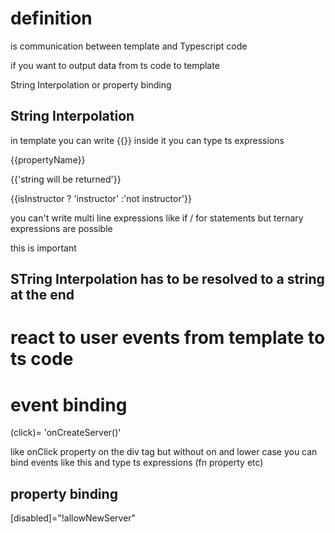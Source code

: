 # definition

is communication between template and Typescript code

if you want to output data from ts code to template

String Interpolation or property binding

## String Interpolation

in template you can write {{}} inside it you can type ts expressions

{{propertyName}}

{{'string will be returned'}}

{{isInstructor ? 'instructor' :'not instructor'}}

you can't write multi line expressions like if / for statements but ternary expressions are possible

this is important

## STring Interpolation has to be resolved to a string at the end

# react to user events from template to ts code

# event binding

(click)= 'onCreateServer()'

like onClick property on the div tag but without on and lower case you can bind events like this and type ts expressions (fn property etc)

## property binding

[disabled]="!allowNewServer"

<div [innerHtml]="serverCreationMessage"></div>
